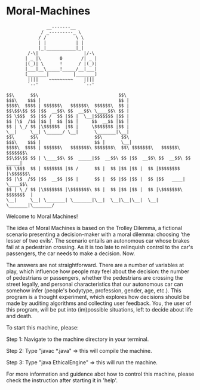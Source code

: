 # Moral-Machines

                   __-------__
                 / _---------_ \
                / /           \ \
                | |           | |
                |_|___________|_|
            /-\|                 |/-\
           | _ |\       0       /| _ |
           |(_)| \      !      / |(_)|
           |___|__\_____!_____/__|___|
           [_______|         |_______] 
            ||||    ~~~~~~~~~    ||||
            `--'                 `--'

    $$\      $$\                              $$\                                
    $$$\    $$$ |                             $$ |                               
    $$$$\  $$$$ | $$$$$$\   $$$$$$\  $$$$$$\  $$ |                               
    $$\$$\$$ $$ |$$  __$$\ $$  __$$\ \____$$\ $$ |                               
    $$ \$$$  $$ |$$ /  $$ |$$ |  \__|$$$$$$$ |$$ |                               
    $$ |\$  /$$ |$$ |  $$ |$$ |     $$  __$$ |$$ |                               
    $$ | \_/ $$ |\$$$$$$  |$$ |     \$$$$$$$ |$$ |                               
    \__|     \__| \______/ \__|      \_______|\__|                               
    $$\      $$\                     $$\       $$\                               
    $$$\    $$$ |                    $$ |      \__|                              
    $$$$\  $$$$ | $$$$$$\   $$$$$$$\ $$$$$$$\  $$\ $$$$$$$\   $$$$$$\   $$$$$$$\ 
    $$\$$\$$ $$ | \____$$\ $$  _____|$$  __$$\ $$ |$$  __$$\ $$  __$$\ $$  _____|
    $$ \$$$  $$ | $$$$$$$ |$$ /      $$ |  $$ |$$ |$$ |  $$ |$$$$$$$$ |\$$$$$$\  
    $$ |\$  /$$ |$$  __$$ |$$ |      $$ |  $$ |$$ |$$ |  $$ |$$   ____| \____$$\ 
    $$ | \_/ $$ |\$$$$$$$ |\$$$$$$$\ $$ |  $$ |$$ |$$ |  $$ |\$$$$$$$\ $$$$$$$  |
    \__|     \__| \_______| \_______|\__|  \__|\__|\__|  \__| \_______|\_______/ 


Welcome to Moral Machines! 
    
The idea of Moral Machines is based on the Trolley Dilemma, a fictional scenario presenting a decision-maker with a moral dilemma: choosing 'the lesser of two evils'. The scenario entails an autonomous car whose brakes fail at a pedestrian crossing. As it is too late to relinquish control to the car's passengers, the car needs to make a decision. Now.

The answers are not straightforward. There are a number of variables at play, which influence how people may feel about the decision: the number of pedestrians or passengers, whether the pedestrians are crossing the street legally, and personal characteristics that our autonomous car can somehow infer (people's bodytype, profession, gender, age, etc.). This program is a thought experiment, which explores how decisions should be made by auditing algorithms and collecting user feedback. You, the user of this program, will be put into (im)possible situations, left to decide about life and death.

To start this machine, please:

Step 1: Navigate to the machine directory in your terminal.

Step 2: Type "javac *.java" => this will compile the machine.

Step 3: Type "java EthicalEngine" => this will run the machine.

For more information and guidence abot how to control this machine, please check the instruction after starting it in 'help'.
